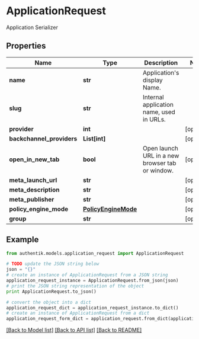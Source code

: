 # ApplicationRequest

Application Serializer

## Properties
Name | Type | Description | Notes
------------ | ------------- | ------------- | -------------
**name** | **str** | Application&#39;s display Name. | 
**slug** | **str** | Internal application name, used in URLs. | 
**provider** | **int** |  | [optional] 
**backchannel_providers** | **List[int]** |  | [optional] 
**open_in_new_tab** | **bool** | Open launch URL in a new browser tab or window. | [optional] 
**meta_launch_url** | **str** |  | [optional] 
**meta_description** | **str** |  | [optional] 
**meta_publisher** | **str** |  | [optional] 
**policy_engine_mode** | [**PolicyEngineMode**](PolicyEngineMode.md) |  | [optional] 
**group** | **str** |  | [optional] 

## Example

```python
from authentik.models.application_request import ApplicationRequest

# TODO update the JSON string below
json = "{}"
# create an instance of ApplicationRequest from a JSON string
application_request_instance = ApplicationRequest.from_json(json)
# print the JSON string representation of the object
print ApplicationRequest.to_json()

# convert the object into a dict
application_request_dict = application_request_instance.to_dict()
# create an instance of ApplicationRequest from a dict
application_request_form_dict = application_request.from_dict(application_request_dict)
```
[[Back to Model list]](../README.md#documentation-for-models) [[Back to API list]](../README.md#documentation-for-api-endpoints) [[Back to README]](../README.md)


